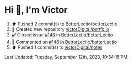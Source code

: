 <h1>Hi 👋, I'm Victor </h1>

<!--RECENT_ACTIVITY:start-->
1. ⬆️ Pushed 2 commit(s) to [BetterLectio/betterLectio](https://github.com/BetterLectio/betterLectio)<br>
2. 📔 Created new repository [victorDigital/portfolio](https://github.com/victorDigital/portfolio)<br>
3. ✔️ Closed issue [#148](https://github.com/BetterLectio/betterLectio/issues/148) in [BetterLectio/betterLectio](https://github.com/BetterLectio/betterLectio)<br>
4. 💬 Commented on [#148](https://github.com/BetterLectio/betterLectio/issues/148#issuecomment-1715575952) in [BetterLectio/betterLectio](https://github.com/BetterLectio/betterLectio)<br>
5. ⬆️ Pushed 1 commit(s) to [victorDigital/notes](https://github.com/victorDigital/notes)<br>
<!--RECENT_ACTIVITY:end-->

<!--RECENT_ACTIVITY:last_update-->
Last Updated: Tuesday, September 12th, 2023, 10:34:15 PM
<!--RECENT_ACTIVITY:last_update_end-->

